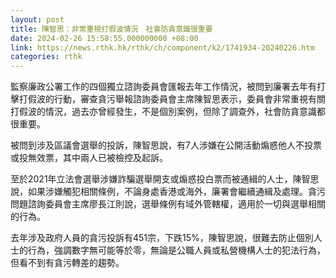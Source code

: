 ```yaml
---
layout: post
title: 陳智思：非常重視打假波情況　社會防貪意識很重要　　　
date: 2024-02-26 15:58:55.000000000 +08:00
link: https://news.rthk.hk/rthk/ch/component/k2/1741934-20240226.htm
categories: rthk
---
```


監察廉政公署工作的四個獨立諮詢委員會匯報去年工作情況，被問到廉署去年有打擊打假波的行動，審查貪污舉報諮詢委員會主席陳智思表示，委員會非常重視有關打假波的情況，過去亦曾經發生，不是個別案例，但除了調查外，社會防貪意識都很重要。

被問到涉及區議會選舉的投訴，陳智思說，有7人涉嫌在公開活動煽惑他人不投票或投無效票，其中兩人已被檢控及起訴。

至於2021年立法會選舉涉嫌詐騙選舉開支或煽惑投白票而被通緝的人士，陳智思說，如果涉嫌觸犯相關條例，不論身處香港或海外，廉署會繼續通緝及處理。貪污問題諮詢委員會主席廖長江則說，選舉條例有域外管轄權，適用於一切與選舉相關的行為。

去年涉及政府人員的貪污投訴有451宗，下跌15%，陳智思說，很難去防止個別人士的行為，強調數字無可能等於零，無論是公職人員或私營機構人士的犯法行為，但看不到有貪污轉差的趨勢。
